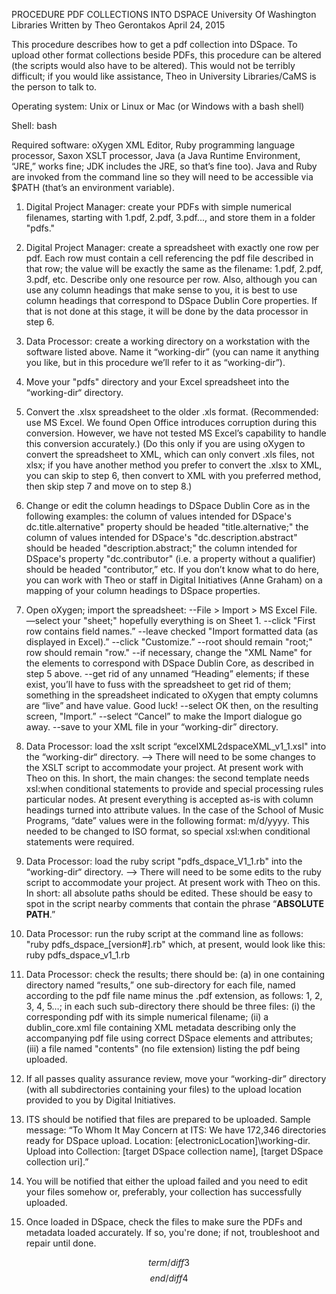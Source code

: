 PROCEDURE
PDF COLLECTIONS INTO DSPACE
University Of Washington Libraries
Written by Theo Gerontakos
April 24, 2015

This procedure describes how to get a pdf collection into DSpace. To upload other format collections beside PDFs, this procedure can be altered (the scripts would also have to be altered). This would not be terribly difficult; if you would like assistance, Theo in University Libraries/CaMS is the person to talk to.

Operating system: Unix or Linux or Mac (or Windows with a bash shell)

Shell: bash

Required software: oXygen XML Editor, Ruby programming language processor, Saxon XSLT processor, Java (a Java Runtime Environment, “JRE,” works fine; JDK includes the JRE, so that’s fine too). Java and Ruby are invoked from the command line so they will need to be accessible via $PATH (that’s an environment variable).

1. Digital Project Manager: create your PDFs with simple numerical filenames, starting with 1.pdf, 2.pdf, 3.pdf..., and store them in a folder "pdfs."


2. Digital Project Manager: create a spreadsheet with exactly one row per pdf. Each row must contain a cell referencing the pdf file described in that row; the value will be exactly the same as the filename: 1.pdf, 2.pdf, 3.pdf, etc. Describe only one resource per row. Also, although you can use any column headings that make sense to you, it is best to use column headings that correspond to DSpace Dublin Core properties. If that is not done at this stage, it will be done by the data processor in step 6.


3. Data Processor: create a working directory on a workstation with the software listed above. Name it “working-dir” (you can name it anything you like, but in this procedure we’ll refer to it as “working-dir”).


4. Move your "pdfs" directory and your Excel spreadsheet into the “working-dir“ directory.


5. Convert the .xlsx spreadsheet to the older .xls format. (Recommended: use MS Excel. We found Open Office introduces corruption during this conversion. However, we have not tested MS Excel’s capability to handle this conversion accurately.) (Do this only if you are using oXygen to convert the spreadsheet to XML, which can only convert .xls files, not xlsx; if you have another method you prefer to convert the .xlsx to XML, you can skip to step 6, then convert to XML with you preferred method, then skip step 7 and move on to step 8.) 


6. Change or edit the column headings to DSpace Dublin Core as in the following examples: the column of values intended for DSpace's dc.title.alternative" property should be headed "title.alternative;" the column of values intended for DSpace's "dc.description.abstract" should be headed "description.abstract;" the column intended for DSpace's property "dc.contributor" (i.e. a property without a qualifier) should be headed "contributor,” etc. If you don’t know what to do here, you can work with Theo or staff in Digital Initiatives (Anne Graham) on a mapping of your column headings to DSpace properties.


7. Open oXygen; import the spreadsheet:
--File > Import > MS Excel File.
—select your "sheet;" hopefully everything is on Sheet 1.
--click "First row contains field names.”
--leave checked "Import formatted data (as displayed in Excel).”
--click "Customize.”
--root should remain "root;" row should remain "row."
--if necessary, change the "XML Name" for the elements to correspond with DSpace Dublin Core, as described in step 5 above. 
--get rid of any unnamed “Heading” elements; if these exist, you’ll have to fuss with the spreadsheet to get rid of them; something in the spreadsheet indicated to oXygen that empty columns are “live” and have value. Good luck!
--select OK then, on the resulting screen, "Import.”
--select “Cancel” to make the Import dialogue go away.
--save to your XML file in your “working-dir” directory.


8. Data Processor: load the xslt script “excelXML2dspaceXML_v1_1.xsl" into the “working-dir“ directory. —> There will need to be some changes to the XSLT script to accommodate your project. At present work with Theo on this. In short, the main changes: the second template needs xsl:when conditional statements to provide and special processing rules particular nodes. At present everything is accepted as-is with column headings turned into attribute values. In the case of the School of Music Programs, “date” values were in the following format: m/d/yyyy. This needed to be changed to ISO format, so special xsl:when conditional statements were required.

9. Data Processor: load the ruby script "pdfs_dspace_V1_1.rb" into the “working-dir“ directory. —> There will need to be some edits to the ruby script to accommodate your project. At present work with Theo on this. In short: all absolute paths should be edited. These should be easy to spot in the script nearby comments that contain the phrase “**ABSOLUTE PATH**.”


10. Data Processor: run the ruby script at the command line as follows: "ruby pdfs_dspace_[version#].rb" which, at present, would look like this: ruby pdfs_dspace_v1_1.rb


11. Data Processor: check the results; there should be: (a) in one containing directory named “results,” one sub-directory for each file, named according to the pdf file name minus the .pdf extension, as follows: 1, 2, 3, 4, 5…; in each such sub-directory there should be three files: (i) the corresponding pdf with its simple numerical filename; (ii) a dublin_core.xml file containing XML metadata describing only the accompanying pdf file using correct DSpace elements and attributes; (iii) a file named "contents" (no file extension) listing the pdf being uploaded.


12. If all passes quality assurance review, move your “working-dir” directory (with all subdirectories containing your files) to the upload location provided to you by Digital Initiatives.


13. ITS should be notified that files are prepared to be uploaded. Sample message: “To Whom It May Concern at ITS: We have 172,346 directories ready for DSpace upload. Location: \[electronicLocation]\working-dir. Upload into Collection: [target DSpace collection name], [target DSpace collection uri].”


14. You will be notified that either the upload failed and you need to edit your files somehow or, preferably, your collection has successfully uploaded.


15. Once loaded in DSpace, check the files to make sure the PDFs and metadata loaded accurately. If so, you're done; if not, troubleshoot and repair until done.

$$term/diff3$$
$$end/diff4$$
